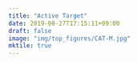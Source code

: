 ```yaml
---
title: "Active Target"
date: 2019-08-27T17:15:11+09:00
draft: false
image: "img/top_figures/CAT-M.jpg"
mktile: true
---
```



